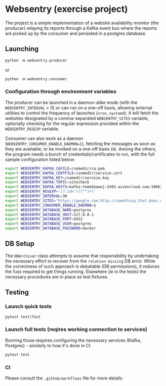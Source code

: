 # Websentry (exercise project)

The project is a simple implementation of a website availability monitor (the producer) relaying its reports through a Kafka event bus where the reports are picked up by the consumer and persisted in a postgres database.

## Launching
```python
python -m websentry.producer
```
or 
```python
python -m websentry.consumer
```
### Configuration through environment variables

The producer can be launched in a daemon-alike mode (with the `WEBSENTRY_INTERVAL` > 0) or can run on a one-off basis, allowing external utilities to control the frequency of launches (`cron`, `systemd`). It will fetch the websites designated by a comma-separated `WEBSENTRY_SITES` variable, optionally checking for the regular expression provided within the `WEBSENTRY_REGEXP` variable.  

Consumer can also work as a daemon (`WEBSENTRY_CONSUMER_ENABLE_DAEMON=1`), fetching the messages as soon as they are available; or be invoked on a one-off basis (`0`).
Among the others, the program needs a bunch of credentials/certificates to run, with the full sample configuration listed below:

```bash
export WEBSENTRY_KAFKA_CAFILE=/somedir/ca.pem
export WEBSENTRY_KAFKA_CERTFILE=/somedir/service.cert
export WEBSENTRY_KAFKA_KEY=/somedir/service.key
export WEBSENTRY_KAFKA_TOPIC=sitecheck
export WEBSENTRY_KAFKA_HOSTS=kafka-tomekbawej-2d43.aivencloud.com:19663
export WEBSENTRY_REGEXP='(?:id=")([^"]+)'
export WEBSENTRY_INTERVAL=30
export WEBSENTRY_SITES="https://google.com,http://something.that.does.not.exist,http://yahoo.com,https://icms.cern.ch/tools,http://google.com/404"   
export WEBSENTRY_CONSUMER_ENABLE_DAEMON=1
export WEBSENTRY_DATABASE_NAME=postgres
export WEBSENTRY_DATABASE_HOST=127.0.0.1
export WEBSENTRY_DATABASE_PORT=5432
export WEBSENTRY_DATABASE_USER=postgres
export WEBSENTRY_DATABASE_PASSWORD=docker
```

## DB Setup
The `DBArchiver` class attempts to assume that responsibility by undertaking the necessary effort to recover from the `relation missing` DB error.
While the correctness of such approach is debatable (DB permissions), it reduces the fuss required to get things running.
Elsewhere (ie in the tests) the necessary procedures are in place as test fixtures.

## Testing
### Launch quick tests
```bash
pytest test/fast
```
### Launch full tests (reqires working connection to services)
Running those requires configuring the necessary services (Kafka, Postgres) - similarly to how it's done in CI.
```bash
pytest test
```
### CI
Please consult the `.github/workflows` file for more details.
